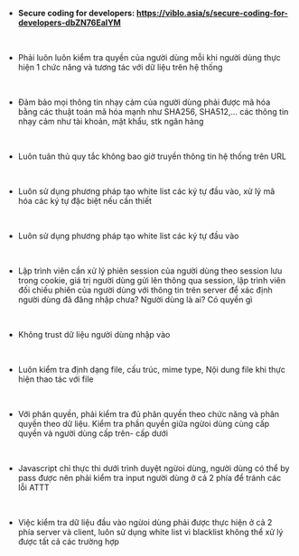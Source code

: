 - **Secure coding for developers: <https://viblo.asia/s/secure-coding-for-developers-dbZN76EalYM>**
</br>

- Phải luôn luôn kiểm tra quyền của người dùng mỗi khi người dùng thực hiện 1 chức năng và tương tác với dữ liệu trên hệ thống
</br>

- Đảm bảo mọi thông tin nhạy cảm của người dùng phải được mã hóa bằng các thuật toán mã hóa mạnh như SHA256, SHA512,… các thông tin nhạy cảm như tài khoản, mật khẩu, stk ngân hàng  
</br>

- Luôn tuân thủ quy tắc không bao giờ truyền thông tin hệ thống trên URL
</br>

- Luôn sử dụng phương pháp tạo white list các ký tự đầu vào, xử lý mã hóa các ký tự đặc biệt nếu cần thiết
</br>

- Luôn sử dụng phương pháp tạo white list các ký tự đầu vào
</br>

- Lập trình viên cần xử lý phiên session của người dùng theo session lưu trong cookie, giá trị người dùng gửi lên thông qua session, lập trình viên đối chiếu phiên của người dùng với thông tin trên server để xác định người dùng đã đăng nhập chưa? Người dùng là ai? Có quyền gì
</br>

- Không trust dữ liệu người dùng nhập vào
</br>

- Luôn kiểm tra định dạng file, cấu trúc, mime type, Nội dung file khi thực hiện thao tác với file
</br>

- Với phân quyền, phải kiểm tra đủ phân quyền theo chức năng và phân quyền theo dữ liệu. Kiểm tra phần quyền giữa ngừoi dùng cùng cấp quyền và người dùng cấp trên- cấp dưới
</br>

- Javascript chỉ thực thi dưới trình duyệt ngừoi dùng, người dùng có thể by pass được nên phải kiểm tra input người dùng ở cả 2 phía để tránh các lỗi ATTT
</br>

- Việc kiểm tra dữ liệu đầu vào ngừoi dùng phải được thực hiện ở cả 2 phía server và client, luôn sử dụng white list vì blacklist không thể xử lý được tất cả các trường hợp
